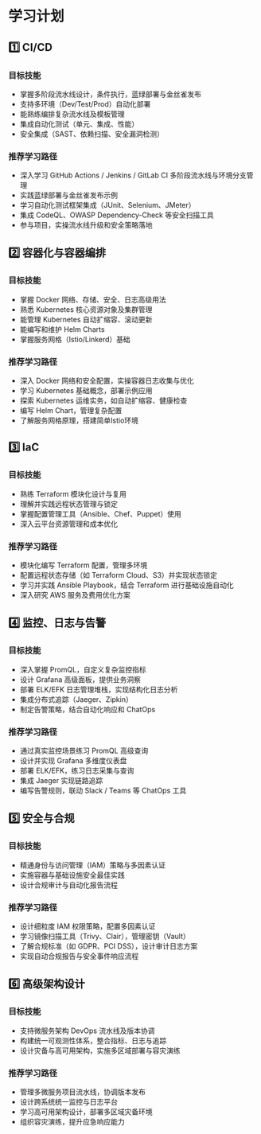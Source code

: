 # 学习计划
## 1️⃣ CI/CD
### 目标技能
- 掌握多阶段流水线设计，条件执行，蓝绿部署与金丝雀发布
- 支持多环境（Dev/Test/Prod）自动化部署
- 能熟练编排复杂流水线及模板管理
- 集成自动化测试（单元、集成、性能）
- 安全集成（SAST、依赖扫描、安全漏洞检测）

### 推荐学习路径
- 深入学习 GitHub Actions / Jenkins / GitLab CI 多阶段流水线与环境分支管理
- 实践蓝绿部署与金丝雀发布示例
- 学习自动化测试框架集成（JUnit、Selenium、JMeter）
- 集成 CodeQL、OWASP Dependency-Check 等安全扫描工具
- 参与项目，实操流水线升级和安全策略落地

## 2️⃣ 容器化与容器编排
### 目标技能
- 掌握 Docker 网络、存储、安全、日志高级用法
- 熟悉 Kubernetes 核心资源对象及集群管理
- 能管理 Kubernetes 自动扩缩容、滚动更新
- 能编写和维护 Helm Charts
- 掌握服务网格（Istio/Linkerd）基础
### 推荐学习路径
- 深入 Docker 网络和安全配置，实操容器日志收集与优化
- 学习 Kubernetes 基础概念，部署示例应用
- 探索 Kubernetes 运维实务，如自动扩缩容、健康检查
- 编写 Helm Chart，管理复杂配置
- 了解服务网格原理，搭建简单Istio环境

## 3️⃣ IaC
### 目标技能
- 熟练 Terraform 模块化设计与复用
- 理解并实践远程状态管理与锁定
- 掌握配置管理工具（Ansible、Chef、Puppet）使用
- 深入云平台资源管理和成本优化
### 推荐学习路径
- 模块化编写 Terraform 配置，管理多环境
- 配置远程状态存储（如 Terraform Cloud、S3）并实现状态锁定
- 学习并实践 Ansible Playbook，结合 Terraform 进行基础设施自动化
- 深入研究 AWS 服务及费用优化方案

## 4️⃣ 监控、日志与告警
### 目标技能
- 深入掌握 PromQL，自定义复杂监控指标
- 设计 Grafana 高级面板，提供业务洞察
- 部署 ELK/EFK 日志管理堆栈，实现结构化日志分析
- 集成分布式追踪（Jaeger、Zipkin）
- 制定告警策略，结合自动化响应和 ChatOps
### 推荐学习路径
- 通过真实监控场景练习 PromQL 高级查询
- 设计并实现 Grafana 多维度仪表盘
- 部署 ELK/EFK，练习日志采集与查询
- 集成 Jaeger 实现链路追踪
- 编写告警规则，联动 Slack / Teams 等 ChatOps 工具

## 5️⃣ 安全与合规
### 目标技能
- 精通身份与访问管理（IAM）策略与多因素认证
- 实施容器与基础设施安全最佳实践
- 设计合规审计与自动化报告流程
### 推荐学习路径
- 设计细粒度 IAM 权限策略，配置多因素认证
- 学习镜像扫描工具（Trivy、Clair），管理密钥（Vault）
- 了解合规标准（如 GDPR、PCI DSS），设计审计日志方案
- 实现自动合规报告与安全事件响应流程

## 6️⃣ 高级架构设计
### 目标技能
- 支持微服务架构 DevOps 流水线及版本协调
- 构建统一可观测性体系，整合指标、日志与追踪
- 设计灾备与高可用架构，实施多区域部署与容灾演练
### 推荐学习路径
- 管理多微服务项目流水线，协调版本发布
- 设计跨系统统一监控与日志平台
- 学习高可用架构设计，部署多区域灾备环境
- 组织容灾演练，提升应急响应能力
